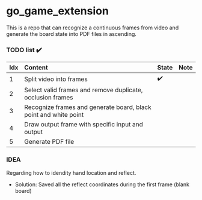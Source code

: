 # go_game_extension
This is a repo that can recognize a continuous frames from video and generate the board state into PDF files in ascending.

### TODO list :heavy_check_mark: 
Idx | Content | State | Note
:------------ | :-------------| :-------------| :-------------
1 | Split video into frames | :heavy_check_mark: | 
2 | Select valid frames and remove duplicate, occlusion frames | |
3 | Recognize frames and generate board, black point and white point | |
4 | Draw output frame with specific input and output | |
5 | Generate PDF file | |

### IDEA
Regarding how to idendity hand location and reflect.
  - Solution: Saved all the reflect coordinates during the first frame (blank board)
